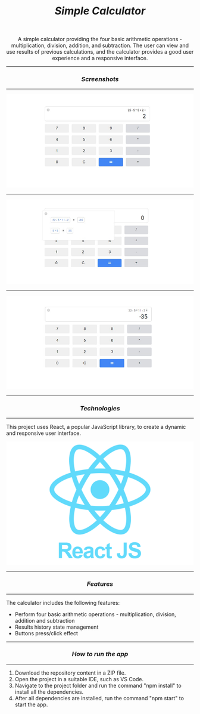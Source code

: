 <h1 align="center"><i>Simple Calculator</i></h1>

<br>

<p align="center"> A simple calculator providing the four basic arithmetic operations - multiplication, division, addition, and subtraction. The user can view and use results of previous calculations, and the calculator provides a good user experience and a responsive interface.
</p>

<hr>

<h3 align="center"><i>Screenshots</i></h3>

<hr>

<p>
    <img src="./images/standard.jpg"/>
    <hr>
    <img src="./images/history.jpg"/>
    <hr>
    <img src="./images/history-result.jpg"/>
<p>

<hr>

<h3 align="center"><i>Technologies </i></h3>

<hr>

<p>This project uses React, a popular JavaScript library, to create a dynamic and responsive user interface.</p>

<div align="center">
    <img src="./images/react.png"/>
</div>

<hr>

<h3 align="center"><i>Features</i></h3>

<hr>

<p>The calculator includes the following features:</p>

<ul>
    <li>Perform four basic arithmetic operations - multiplication, division, addition and subtraction</li>
    <li>Results history state management</li>
    <li>Buttons press/click effect</li>
</ul>

<hr>

<h3 align="center"><i>How to run the app</i></h3>

<hr>

<ol>
    <li>Download the repository content in a ZIP file.</li>
    <li>Open the project in a suitable IDE, such as VS Code.</li>
    <li>Navigate to the project folder and run the command "npm install" to install all the dependencies.</li>
    <li>After all dependencies are installed, run the command "npm start" to start the app.</li>
</ol>
